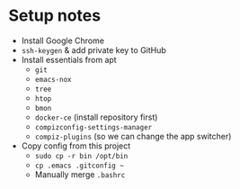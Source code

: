 # Setup notes

 - Install Google Chrome
 - `ssh-keygen` & add private key to GitHub
 - Install essentials from apt
   - `git`
   - `emacs-nox`
   - `tree`
   - `htop`
   - `bmon`
   - `docker-ce` (install repository first)
   - `compizconfig-settings-manager`
   - `compiz-plugins` (so we can change the app switcher)
 - Copy config from this project
   - `sudo cp -r bin /opt/bin`
   - `cp .emacs .gitconfig ~`
   - Manually merge `.bashrc`
